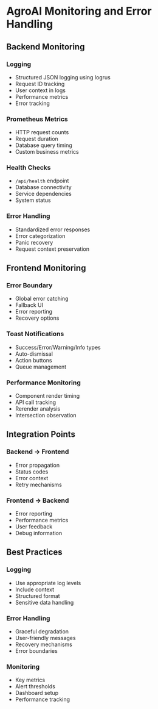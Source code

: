 # AgroAI Monitoring and Error Handling

## Backend Monitoring

### Logging
- Structured JSON logging using logrus
- Request ID tracking
- User context in logs
- Performance metrics
- Error tracking

### Prometheus Metrics
- HTTP request counts
- Request duration
- Database query timing
- Custom business metrics

### Health Checks
- `/api/health` endpoint
- Database connectivity
- Service dependencies
- System status

### Error Handling
- Standardized error responses
- Error categorization
- Panic recovery
- Request context preservation

## Frontend Monitoring

### Error Boundary
- Global error catching
- Fallback UI
- Error reporting
- Recovery options

### Toast Notifications
- Success/Error/Warning/Info types
- Auto-dismissal
- Action buttons
- Queue management

### Performance Monitoring
- Component render timing
- API call tracking
- Rerender analysis
- Intersection observation

## Integration Points

### Backend → Frontend
- Error propagation
- Status codes
- Error context
- Retry mechanisms

### Frontend → Backend
- Error reporting
- Performance metrics
- User feedback
- Debug information

## Best Practices

### Logging
- Use appropriate log levels
- Include context
- Structured format
- Sensitive data handling

### Error Handling
- Graceful degradation
- User-friendly messages
- Recovery mechanisms
- Error boundaries

### Monitoring
- Key metrics
- Alert thresholds
- Dashboard setup
- Performance tracking
